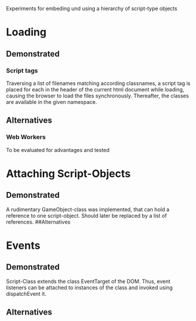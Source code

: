 Experiments for embeding und using a hierarchy of script-type objects

# Loading
## Demonstrated
### Script tags
Traversing a list of filenames matching according classnames, a script tag is placed for each in the header of the current html document while loading, causing the browser to load the files synchronously. Thereafter, the classes are available in the given namespace.
## Alternatives
### Web Workers
To be evaluated for advantages and tested
# Attaching Script-Objects
## Demonstrated
A rudimentary GameObject-class was implemented, that can hold a reference to one script-object. Should later be replaced by a list of references.
##Alternatives
# Events
## Demonstrated
Script-Class extends the class EventTarget of the DOM. Thus, event listeners can be attached to instances of the class and invoked using dispatchEvent it.
## Alternatives